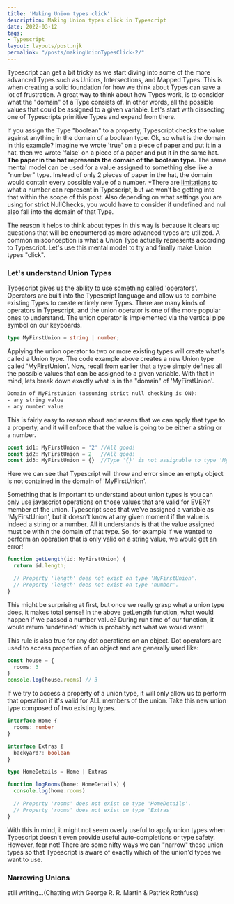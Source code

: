 ```yaml
---
title: 'Making Union types click'
description: Making Union types click in Typescript
date: 2022-03-12
tags:
- Typescript
layout: layouts/post.njk
permalink: "/posts/makingUnionTypesClick-2/"
---
```


Typescript can get a bit tricky as we start diving into some of the more advanced Types such as Unions, Intersections, and Mapped Types. This is when creating a solid foundation for how we think about Types can save a lot of frustration. A great way to think about how Types work, is to consider what the "domain" of a Type consists of. In other words, all the possible values that could be assigned to a given variable. Let's start with dissecting one of Typescripts primitive Types and expand from there.

If you assign the Type "boolean" to a property, Typescript checks the value against anything in the domain of a boolean type. Ok, so what is the domain in this example? Imagine we wrote 'true' on a piece of paper and put it in a hat, then we wrote 'false' on a piece of a paper and put it in the same hat. **The paper in the hat represents the domain of the boolean type.** The same mental model can be used for a value assigned to something else like a "number" type. Instead of only 2 pieces of paper in the hat, the domain would contain every possible value of a number. *There are [limitations](https://developer.mozilla.org/en-US/docs/Web/JavaScript/Reference/Global_Objects/Number) to what a number can represent in Typescript, but we won't be getting into that within the scope of this post. Also depending on what settings you are using for strict NullChecks, you would have to consider if undefined and null also fall into the domain of that Type.

The reason it helps to think about types in this way is because it clears up questions that will be encountered as more advanced types are utilized. A common misconception is what a Union Type actually represents according to Typescript. Let's use this mental model to try and finally make Union types "click".

### Let's understand Union Types

Typescript gives us the ability to use something called 'operators'. Operators are built into the Typescript language and allow us to combine existing Types to create entirely new Types. There are many kinds of operators in Typescript, and the union operator is one of the more popular ones to understand. The union operator is implemented via the vertical pipe symbol on our keyboards.

```ts
type MyFirstUnion = string | number;
```

Applying the union operator to two or more existing types will create what's called a Union type. The code example above creates a new Union type called 'MyFirstUnion'. Now, recall from earlier that a type simply defines all the possible values that can be assigned to a given variable. With that in mind, lets break down exactly what is in the "domain" of 'MyFirstUnion'.

```txt
Domain of MyFirstUnion (assuming strict null checking is ON):
- any string value
- any number value
```

This is fairly easy to reason about and means that we can apply that type to a property, and it will enforce that the value is going to be either a string or a number.

```ts
const id1: MyFirstUnion = '2' //All good!
const id2: MyFirstUnion = 2   //All good!
const id3: MyFirstUnion = {}  //Type '{}' is not assignable to type 'MyFirstUnion'
```

Here we can see that Typescript will throw and error since an empty object is not contained in the domain of 'MyFirstUnion'.

Something that is important to understand about union types is you can only use javascript operations on those values that are valid for EVERY member of the union. Typescript sees that we've assigned a variable as 'MyFirstUnion', but it doesn't know at any given moment if the value is indeed a string or a number. All it understands is that the value assigned must be within the domain of that type. So, for example if we wanted to perform an operation that is only valid on a string value, we would get an error!

```ts
function getLength(id: MyFirstUnion) {
  return id.length;

  // Property 'length' does not exist on type 'MyFirstUnion'.
  // Property 'length' does not exist on type 'number'.
}
```

This might be surprising at first, but once we really grasp what a union type does, it makes total sense! In the above getLength function, what would happen if we passed a number value? During run time of our function, it would return 'undefined' which is probably not what we would want!

This rule is also true for any dot operations on an object. Dot operators are used to access properties of an object and are generally used like:

```ts
const house = {
  rooms: 3
}
console.log(house.rooms) // 3
```

If we try to access a property of a union type, it will only allow us to perform that operation if it's valid for ALL members of the union. Take this new union type composed of two existing types.

```ts
interface Home {
  rooms: number
}

interface Extras {
  backyard?: boolean
}

type HomeDetails = Home | Extras

function logRooms(home: HomeDetails) {
  console.log(home.rooms)

  // Property 'rooms' does not exist on type 'HomeDetails'.
  // Property 'rooms' does not exist on type 'Extras'
}
```

With this in mind, it might not seem overly useful to apply union types when Typescript doesn't even provide useful auto-completions or type safety. However, fear not! There are some nifty ways we can "narrow" these union types so that Typescript is aware of exactly which of the union'd types we want to use.


### Narrowing Unions

still writing...(Chatting with George R. R. Martin & Patrick Rothfuss)


